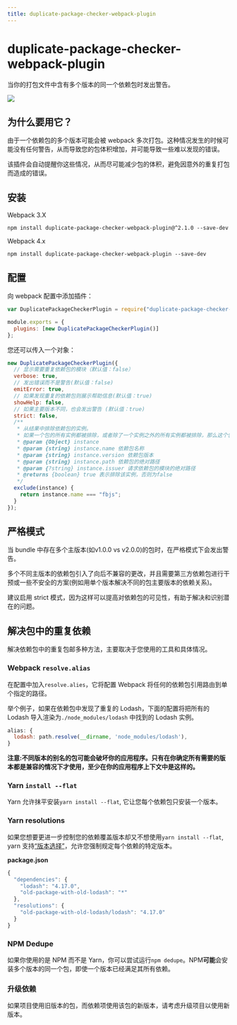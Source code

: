 ```yaml
---
title: duplicate-package-checker-webpack-plugin
---
```


# duplicate-package-checker-webpack-plugin <Badge text='v 3.0.0' />

当你的打包文件中含有多个版本的同一个依赖包时发出警告。

<img style='verticalAlign: middle; display:block; margin: 0 auto;' src='/webpack-plugins-docs-cn/images/duplicate-checker-pic.png' />

## 为什么要用它？

由于一个依赖包的多个版本可能会被 webpack 多次打包。这种情况发生的时候可能没有任何警告，从而导致您的包体积增加，并可能导致一些难以发现的错误。

该插件会自动提醒你这些情况，从而尽可能减少包的体积，避免因意外的重复打包而造成的错误。

## 安装

Webpack 3.X

```shell
npm install duplicate-package-checker-webpack-plugin@^2.1.0 --save-dev
```

Webpack 4.x

```shell
npm install duplicate-package-checker-webpack-plugin --save-dev
```

## 配置

向 webpack 配置中添加插件：

```js
var DuplicatePackageCheckerPlugin = require("duplicate-package-checker-webpack-plugin");

module.exports = {
  plugins: [new DuplicatePackageCheckerPlugin()]
};
```

您还可以传入一个对象：

```js
new DuplicatePackageCheckerPlugin({
  // 显示需要重复依赖包的模块（默认值：false）
  verbose: true,
  // 发出错误而不是警告(默认值：false)
  emitError: true,
  // 如果发现重复的依赖包则展示帮助信息(默认值：true)
  showHelp: false,
  // 如果主要版本不同，也会发出警告 (默认值：true)
  strict: false,
  /**
   * 从结果中排除依赖包的实例。
   * 如果一个包的所有实例都被排除，或者除了一个实例之外的所有实例都被排除，那么这个包就不再被认为是重复的，并且不会发出警告/错误。
   * @param {Object} instance
   * @param {string} instance.name 依赖包名称
   * @param {string} instance.version 依赖包版本
   * @param {string} instance.path 依赖包的绝对路径
   * @param {?string} instance.issuer 请求依赖包的模块的绝对路径
   * @returns {boolean} true 表示排除该实例，否则为false
   */
  exclude(instance) {
    return instance.name === "fbjs";
  }
});
```

## 严格模式

当 bundle 中存在多个主版本(如v1.0.0 vs v2.0.0)的包时，在严格模式下会发出警告。

多个不同主版本的依赖包引入了向后不兼容的更改，并且需要第三方依赖包进行干预或一些不安全的方案(例如用单个版本解决不同的包主要版本的依赖关系)。

建议启用 strict 模式，因为这样可以提高对依赖包的可见性，有助于解决和识别潜在的问题。

## 解决包中的重复依赖

解决依赖包中的重复包邮多种方法，主要取决于您使用的工具和具体情况。

### Webpack `resolve.alias`

在配置中加入`resolve.alies`，它将配置 Webpack 将任何的依赖包引用路由到单个指定的路径。

举个例子，如果在依赖包中发现了重复的 Lodash，下面的配置将把所有的 Lodash 导入渲染为`./node_modules/lodash` 中找到的 Lodash 实例。

```js
alias: {
  lodash: path.resolve(__dirname, 'node_modules/lodash'),
}
```

**注意:不同版本的别名的包可能会破坏你的应用程序。只有在你确定所有需要的版本都是兼容的情况下才使用，至少在你的应用程序上下文中是这样的。**

### Yarn `install --flat`

Yarn 允许抹平安装`yarn install --flat`, 它让您每个依赖包只安装一个版本。

### Yarn resolutions

如果您想要更进一步控制您的依赖覆盖版本却又不想使用`yarn install --flat`, yarn 支持[“版本选择”](https://yarnpkg.com/lang/en/docs/selective-version-resolutions)，允许您强制规定每个依赖的特定版本。

**package.json**

```js
{
  "dependencies": {
    "lodash": "4.17.0",
    "old-package-with-old-lodash": "*"
  },
  "resolutions": {
    "old-package-with-old-lodash/lodash": "4.17.0"
  }
}
```

### NPM Dedupe

如果你使用的是 NPM 而不是 Yarn，你可以尝试运行`npm dedupe`。NPM**可能**会安装多个版本的同一个包，即使一个版本已经满足其所有依赖。

### 升级依赖

如果项目使用旧版本的包，而依赖项使用该包的新版本，请考虑升级项目以使用新版本。



